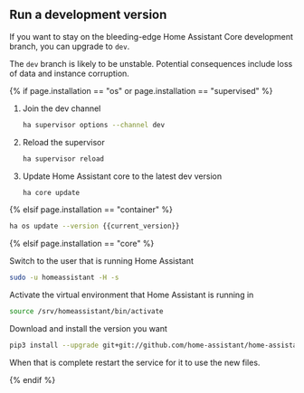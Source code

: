 ## Run a development version

If you want to stay on the bleeding-edge Home Assistant Core development branch, you can upgrade to `dev`.

<div class='note warning'>

  The `dev` branch is likely to be unstable. Potential consequences include loss of data and instance corruption.

</div>

{% if page.installation == "os" or page.installation == "supervised" %}

1. Join the dev channel

    ```bash
    ha supervisor options --channel dev
    ```

2. Reload the supervisor

    ```bash
    ha supervisor reload
    ```

3. Update Home Assistant core to the latest dev version

    ```bash
    ha core update
    ```

{% elsif page.installation == "container" %}

```bash
ha os update --version {{current_version}}
```

{% elsif page.installation == "core" %}

Switch to the user that is running Home Assistant

```bash
sudo -u homeassistant -H -s
```

Activate the virtual environment that Home Assistant is running in

```bash
source /srv/homeassistant/bin/activate
```

Download and install the version you want

```bash
pip3 install --upgrade git+git://github.com/home-assistant/home-assistant.git@dev
```

When that is complete restart the service for it to use the new files.


{% endif %}
